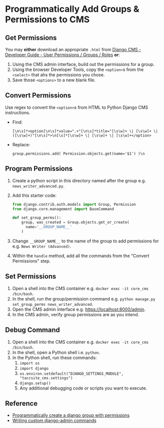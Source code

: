 # Programmatically Add Groups & Permissions to CMS

## Get Permissions

You may **either** download an appropriate `.html` from [Django CMS - Developer Guide - User Permissions / Groups / Roles](https://confluence.tacc.utexas.edu/x/jrntDg) **or**:

1. Using the CMS admin interface, build out the permissions for a group.
2. Using the browser Developer Tools, copy the `<option>`s from the `<select>` that ahs the permissions you chose.
3. Save those `<options>` to a new blank file.

## Convert Permissions

Use regex to convert the `<option>`s from HTML to Python Django CMS instructions.

- Find:

  ```regexp
  [\n\s]*<option[\n\s]*value=".+"[\n\s]*title="[\s\w]+ \| [\s\w]+ \| ([\s\w]+)"[\n\s]*>\n[\s]*[\s\w]+ \| [\s\w]+ \| [\s\w]+</option>
  ```

- Replace:

  ```text
  group.permissions.add( Permission.objects.get(name='$1') )\n
  ```

## Program Permissions

1. Create a python script in this directory named after the group e.g. `news_writer_advanced.py`.
2. Add this starter code:

   ```py
   from django.contrib.auth.models import Group, Permission
   from django.core.management import BaseCommand

   def set_group_perms():
       group, was_created = Group.objects.get_or_create(
         name='__GROUP_NAME__'
       )
   ```

3. Change `__GROUP_NAME__` to the name of the group to add permissions for e.g. `News Writer (Advanced)`.
4. Within the `handle` method, add all the commands from the "Convert Permissions" step.

## Set Permissions

1. Open a shell into the CMS container e.g. `docker exec -it core_cms /bin/bash`.
2. In the shell, run the group/permission command e.g. `python manage.py set_group_perms news_writer_advanced`.
3. Open the CMS admin interface e.g. [https://localhost:8000/admin](https://localhost:8000/admin).
4. In the CMS admin, verify group permissions are as you intend.

## Debug Command

1. Open a shell into the CMS container e.g. `docker exec -it core_cms /bin/bash`.
2. In the shell, open a Python shell i.e. `python`.
3. In the Python shell, run these commands:
   1. `import os`
   2. `import django`
   3. `os.environ.setdefault("DJANGO_SETTINGS_MODULE", "taccsite_cms.settings")`
   4. `django.setup()`
   5. Any additional debugging code or scripts you want to execute.

## Reference

- [Programmatically create a django group with permissions](https://stackoverflow.com/q/22250352/11817077)
- [Writing custom django-admin commands](https://docs.djangoproject.com/en/2.2/howto/custom-management-commands/)

